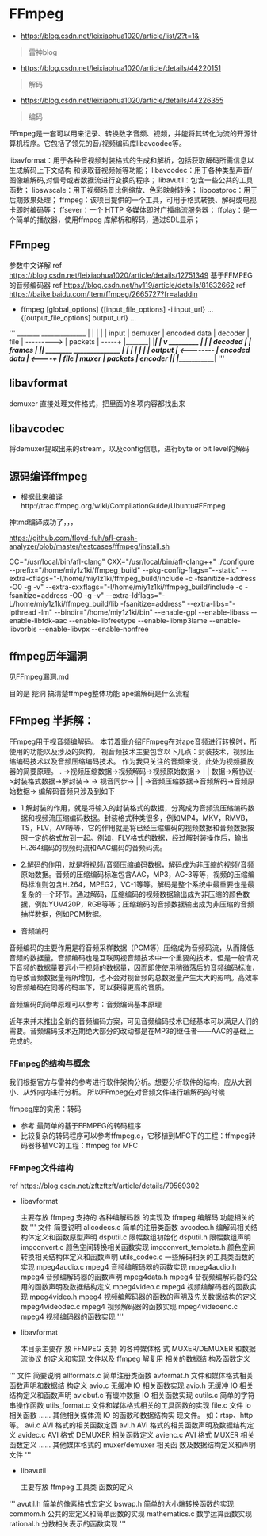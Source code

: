 # FFmpeg
* https://blog.csdn.net/leixiaohua1020/article/list/2?t=1&

> 雷神blog

* https://blog.csdn.net/leixiaohua1020/article/details/44220151

> 解码

* https://blog.csdn.net/leixiaohua1020/article/details/44226355

> 编码


FFmpeg是一套可以用来记录、转换数字音频、视频，并能将其转化为流的开源计算机程序。它包括了领先的音/视频编码库libavcodec等。

libavformat：用于各种音视频封装格式的生成和解析，包括获取解码所需信息以生成解码上下文结构
和读取音视频帧等功能；
libavcodec：用于各种类型声音/图像编解码,对信号或者数据流进行变换的程序；
libavutil：包含一些公共的工具函数；
libswscale：用于视频场景比例缩放、色彩映射转换；
libpostproc：用于后期效果处理；
ffmpeg：该项目提供的一个工具，可用于格式转换、解码或电视卡即时编码等；
ffsever：一个 HTTP 多媒体即时广播串流服务器；
ffplay：是一个简单的播放器，使用ffmpeg 库解析和解码，通过SDL显示；

## FFmpeg
参数中文详解
ref https://blog.csdn.net/leixiaohua1020/article/details/12751349
基于FFMPEG的音频编码器
ref https://blog.csdn.net/hy119/article/details/81632662
ref https://baike.baidu.com/item/ffmpeg/2665727?fr=aladdin
* ffmpeg [global_options] {[input_file_options] -i input_url} ... {[output_file_options] output_url} ...

'''	 _______              ______________
	|       |            |              |
	| input |  demuxer   | encoded data |   decoder
	| file  | ---------> | packets      | -----+
	|_______|            |______________|      |
	                                           v
	                                       _________
	                                      |         |
	                                      | decoded |
	                                      | frames  |
	                                      |_________|
	 ________             ______________       |
	|        |           |              |      |
	| output | <-------- | encoded data | <----+
	| file   |   muxer   | packets      |   encoder
	|________|           |______________|
'''

## libavformat
demuxer 直接处理文件格式，把里面的各项内容都找出来
## libavcodec
将demuxer提取出来的stream，以及config信息，进行byte or bit level的解码

## 源码编译ffmpeg
* 根据此来编译http://trac.ffmpeg.org/wiki/CompilationGuide/Ubuntu#FFmpeg

神tmd编译成功了，，，

https://github.com/floyd-fuh/afl-crash-analyzer/blob/master/testcases/ffmpeg/install.sh 

CC="/usr/local/bin/afl-clang" CXX="/usr/local/bin/afl-clang++" ./configure --prefix="/home/miy1z1ki/ffmpeg_build" --pkg-config-flags="--static" --extra-cflags="-I/home/miy1z1ki/ffmpeg_build/include -c -fsanitize=address -O0 -g -v" --extra-cxxflags="-I/home/miy1z1ki/ffmpeg_build/include -c -fsanitize=address -O0 -g -v" --extra-ldflags="-L/home/miy1z1ki/ffmpeg_build/lib -fsanitize=address" --extra-libs="-lpthread -lm" --bindir="/home/miy1z1ki/bin" --enable-gpl --enable-libass --enable-libfdk-aac --enable-libfreetype --enable-libmp3lame --enable-libvorbis --enable-libvpx --enable-nonfree   

## ffmpeg历年漏洞
见FFmpeg漏洞.md

目的是 挖洞
搞清楚ffmpeg整体功能
ape编解码是什么流程

## FFmpeg 半拆解：
FFmpeg用于视音频编解码。
本节着重介绍FFmpeg在对ape音频进行转换时，所使用的功能以及涉及的架构。
视音频技术主要包含以下几点：封装技术，视频压缩编码技术以及音频压缩编码技术。
作为我只关注的音频来说，此处为视频播放器的简要原理。
.
								  ->视频压缩数据->视频解码->视频原始数据->
								  |									|
   数据->解协议->封装格式数据->解封装->									 -> 视音同步->
								  |									|
								  ->音频压缩数据->音频解码->音频原始数据->
编解码音频只涉及到如下

* 1.解封装的作用，就是将输入的封装格式的数据，分离成为音频流压缩编码数据和视频流压缩编码数据。封装格式种类很多，例如MP4，MKV，RMVB，TS，FLV，AVI等等，它的作用就是将已经压缩编码的视频数据和音频数据按照一定的格式放到一起。例如，FLV格式的数据，经过解封装操作后，输出H.264编码的视频码流和AAC编码的音频码流。

* 2.解码的作用，就是将视频/音频压缩编码数据，解码成为非压缩的视频/音频原始数据。音频的压缩编码标准包含AAC，MP3，AC-3等等，视频的压缩编码标准则包含H.264，MPEG2，VC-1等等。解码是整个系统中最重要也是最复杂的一个环节。通过解码，压缩编码的视频数据输出成为非压缩的颜色数据，例如YUV420P，RGB等等；压缩编码的音频数据输出成为非压缩的音频抽样数据，例如PCM数据。


* 音频编码

音频编码的主要作用是将音频采样数据（PCM等）压缩成为音频码流，从而降低音频的数据量。音频编码也是互联网视音频技术中一个重要的技术。但是一般情况下音频的数据量要远小于视频的数据量，因而即使使用稍微落后的音频编码标准，而导致音频数据量有所增加，也不会对视音频的总数据量产生太大的影响。高效率的音频编码在同等的码率下，可以获得更高的音质。

音频编码的简单原理可以参考：音频编码基本原理

近年来并未推出全新的音频编码方案，可见音频编码技术已经基本可以满足人们的需要。音频编码技术近期绝大部分的改动都是在MP3的继任者——AAC的基础上完成的。

### FFmpeg的结构与概念
我们根据官方与雷神的参考进行软件架构分析。想要分析软件的结构，应从大到小、从外向内进行分析。
所以FFmpeg在对音频文件进行编解码的时候

ffmpeg库的实用：转码

* 参考 最简单的基于FFMPEG的转码程序
* 比较复杂的转码程序可以参考ffmpeg.c，它移植到MFC下的工程：ffmpeg转码器移植VC的工程：ffmpeg for MFC

### FFmpeg文件结构
ref https://blog.csdn.net/zftzftzft/article/details/79569302
* libavformat

	主要存放 ffmpeg 支持的 各种编解码器 的实现及 ffmpeg 编解码 功能相关的数
'''
    	文件						简要说明
	allcodecs.c			  简单的注册类函数
	avcodec.h			  编解码相关结构体定义和函数原型声明
	dsputil.c			  限幅数组初始化
	dsputil.h			  限幅数组声明
	imgconvert.c		  颜色空间转换相关函数实现
	imgconvert_template.h 颜色空间转换相关结构体定义和函数声明
	utils_codec.c		  一些解码相关的工具类函数的实现
	mpeg4audio.c		  mpeg4 音频编解码器的函数实现
	mpeg4audio.h		  mpeg4 音频编解码器的函数声明
	mpeg4data.h			  mpeg4 音视频编解码器的公用的函数声明及数据结构定义
	mpeg4video.c		  mpeg4 视频编解码器的函数实现
	mpeg4video.h		  mpeg4 视频编解码器的函数的声明及先关数据结构的定义
	mpeg4videodec.c		  mpeg4 视频解码器的函数实现
	mpeg4videoenc.c		  mpeg4 视频编码器的函数实现
'''
* libavformat

	本目录主要存 放 FFMPEG 支持 的各种媒体格 式 MUXER/DEMUXER 和数据流协议 的定义和实现 文件以及 ffmpeg 解复用 相关的数据结 构及函数定义

'''
		文件	 			简要说明
	allformats.c	简单注册类函数
	avformat.h		文件和媒体格式相关函数声明和数据结 构定义
	avio.c			无缓冲 IO 相关函数实现
	avio.h			无缓冲 IO 相关结构定义和函数声明
	aviobuf.c		有缓冲数据 IO 相关函数实现
	cutils.c		简单的字符串操作函数
	utils_format.c	文件和媒体格式相关的工具函数的实现
	file.c			文件 io 相关函数
	……				其他相关媒体流 IO 的函数和数据结构实 现文件。 如：rtsp、http 等。
	avi.c			AVI 格式的相关函数定西
	avi.h			AVI 格式的相关函数声明及数据结构定义
	avidec.c		AVI 格式 DEMUXER 相关函数定义
	avienc.c		AVI 格式 MUXER 相关函数定义
	……				其他媒体格式的 muxer/demuxer 相关函 数及数据结构定义和声明文件
'''

* libavutil

	主要存放 ffmpeg 工具类 函数的定义

'''
	avutil.h		简单的像素格式宏定义
	bswap.h			简单的大小端转换函数的实现
	commom.h		公共的宏定义和简单函数的实现
	mathematics.c	数学运算函数实现
	rational.h		分数相关表示的函数实现
'''